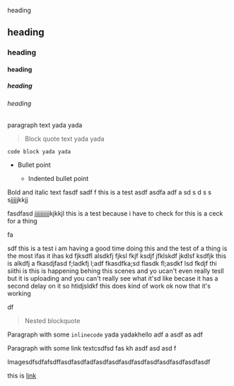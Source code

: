 heading

## heading

### heading

#### heading

##### heading

###### heading

paragraph text yada yada

> Block quote text yada yada

    code block yada yada

*   Bullet point

    *   Indented bullet point

Bold and italic text fasdf sadf f this is a test asdf asdfa adf a sd s d s s sjjjjjkkjj

fasdfasd jjjjjjjjjjkjkkjl this is a test because i have to check for this is a ceck for a thing

fa

sdf this is a test i am having a good time doing this and the test of a thing is the most ifas it ihas kd fjksdfl alsdkfj fjksl fkjf ksdjf  jfklskdf jkdlsf ksdfjk this is alkdfj a fkasdjfasd f;ladkfj l;adf  fkasdfka;sd flasdk fl;asdkf lsd fkdjf thi siithi is this is happening behing this scenes and yo ucan't even really tesll but it is uploading and you can't really see what it'sd like becase it has a second delay on it so htidjsldkf this does kind of work ok now that it's working



df

> Nested blockquote

Paragraph with some `inlinecode` yada yadakhello adf a asdf as adf

Paragraph with some link textcsdfsd fas kh asdf asd asd f

Imagesdfsdfafsdffasdfasdfadfasdfasdfasdfasdfasdfasdfasdfasdfasdf

this is [link](http://www.google.com)
